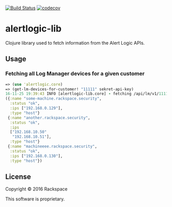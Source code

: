 [![Build Status](https://travis-ci.com/RackSec/alertlogic-lib.svg?token=SsdaNZWmAMhuouKpWNZa&branch=master)](https://travis-ci.com/RackSec/alertlogic-lib)
[![codecov](https://codecov.io/gh/RackSec/alertlogic-lib/branch/master/graph/badge.svg?token=PILVJJwrfX)](https://codecov.io/gh/RackSec/alertlogic-lib)

# alertlogic-lib

Clojure library used to fetch information from the Alert Logic APIs.

## Usage

### Fetching all Log Manager devices for a given customer

```clojure
=> (use 'alertlogic.core)
=> (get-lm-devices-for-customer! "11111" sekret-api-key)
16-11-25 19:39:43 INFO [alertlogic-lib.core] - fetching /api/lm/v1/11111/hosts
({:name "some-machine.rackspace.security",
  :status "ok",
  :ips ["192.168.0.129"],
  :type "host"}
 {:name "another.rackspace.security",
  :status "ok",
  :ips
  ["192.168.10.50"
   "192.168.10.51"],
  :type "host"}
 {:name "machineeee.rackspace.security",
  :status "ok",
  :ips ["192.168.0.130"],
  :type "host"})
```

## License

Copyright © 2016 Rackspace

This software is proprietary.
